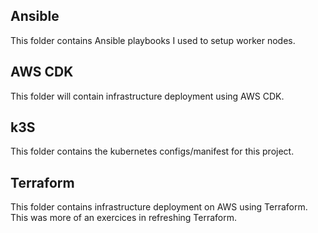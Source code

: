## Ansible
This folder contains Ansible playbooks I used to setup worker nodes.

## AWS CDK
This folder will contain infrastructure deployment using AWS CDK.

## k3S
This folder contains the kubernetes configs/manifest for this project. 

## Terraform
This folder contains infrastructure deployment on AWS using Terraform. This was more of an exercices in refreshing Terraform.
